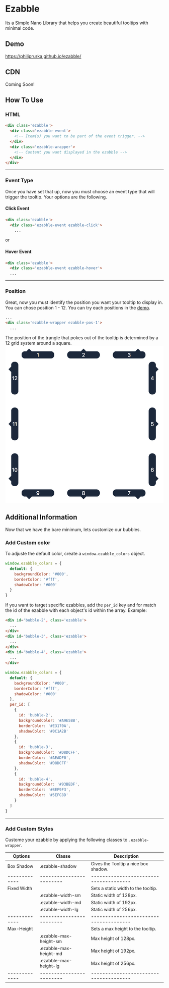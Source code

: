 # Ezabble
Its a Simple Nano Library that helps you create beautiful tooltips with minimal code.

## Demo
https://philiprurka.github.io/ezabble/

## CDN
Coming Soon!

## How To Use
### HTML
```html
<div class='ezabble'>
  <div class='ezabble-event'>
    <!-- Item(s) you want to be part of the event trigger. -->
  </div>
  <div class='ezabble-wrapper'>
    <!-- Content you want displayed in the ezabble -->
  </div>
</div>
```
---
### Event Type
Once you have set that up, now you must choose an event type that will trigger the tooltip. Your options are the following.
#### Click Event
```html
<div class='ezabble'>
  <div class='ezabble-event ezabble-click'>
    ...
```
or
#### Hover Event
```html
<div class='ezabble'>
  <div class='ezabble-event ezabble-hover'>
  ...
```
---
### Position
Great, now you must identify the position you want your tooltip to display in. You can chose position 1 - 12. You can try each positions in the [demo](https://philiprurka.github.io/ezabble/).
```html
...
<div class='ezabble-wrapper ezabble-pos-1'>
  ...
```
The position of the trangle that pokes out of the tooltip is determined by a 12 grid system around a square. ![12 Grid System](12-grid-system.png)

## Additional Information
Now that we have the bare minimum, lets customize our bubbles.

### Add Custom color
To adjuste the default color, create a `window.ezabble_colors` object.
```javascript
window.ezabble_colors = {
  default: {
    backgroundColor: '#000',
    borderColor: '#fff',
    shadowColor: '#000'
  }
}
```
If you want to target specific ezabbles, add the `per_id` key and for match the id of the ezabble with each object's id within the array. Example:
```html
<div id='bubble-2', class='ezabble'>
  ...
</div>
<div id='bubble-3', class='ezabble'>
  ...
</div>
<div id='bubble-4', class='ezabble'>
  ...
</div>
```

```javascript
window.ezabble_colors = {
  default: {
    backgroundColor: '#000',
    borderColor: '#fff',
    shadowColor: '#000'
  },
  per_id: [
    {
      id: 'bubble-2',
      backgroundColor: '#A9E5BB',
      borderColor: '#E3170A',
      shadowColor: '#0C1A2B'
    },
    {
      id: 'bubble-3',
      backgroundColor: '#D8DCFF',
      borderColor: '#AEADF0',
      shadowColor: '#D8DCFF'
    },
    {
      id: 'bubble-4',
      backgroundColor: '#93BEDF',
      borderColor: '#8EF9F3',
      shadowColor: '#5EFC8D'
    }
  ]
}
```
---

### Add Custom Styles
Custome your ezabble by applying the following classes to `.ezabble-wrapper`.

| Options     | Classe                 | Description                          |
|-------------|------------------------|--------------------------------------|
| Box Shadow  | .ezabble-shadow        | Gives the Tooltip a nice box shadow. |
|**-------------**|**------------------------**|**--------------------------------------**|
| Fixed Width |                        | Sets a static width to the tooltip.  |
|             | .ezabble-width-sm      | Static width of 128px.               |
|             | .ezabble-width-md      | Static width of 192px.               |
|             | .ezabble-width-lg      | Static width of 256px.               |
|**-------------**|**------------------------**|**--------------------------------------**|
| Max-Height  |                        | Sets a max height to the tooltip.    |
|             | .ezabble-max-height-sm | Max height of 128px.                 |
|             | .ezabble-max-height-md | Max height of 192px.                 |
|             | .ezabble-max-height-lg | Max height of 256px.                 |
|**-------------**|**------------------------**|**--------------------------------------**|
